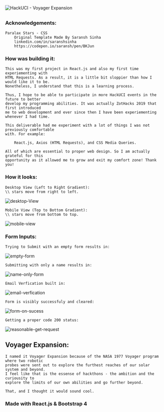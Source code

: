 ##
![HackUCI - Voyager Expansion](readme-pictures/HackUCI.jpg)
##
### Acknowledgements:
```
Paralax Stars - CSS 
    Original Template Made By Saransh Sinha
    linkedin.com/in/saranshsinha
    https://codepen.io/saransh/pen/BKJun
```
### How was building it:
```
This was my first project in React.js and also my first time experiementing with 
HTML Requests. As a result, it is a little bit sloppier than how I would like it to be.
Nonetheless, I understand that this is a learning process.

Thus, I hope to be able to participate in more HackUCI events in the future to better 
develop my programming abilities. It was actually ZotHacks 2019 that first introduced 
me to web development and ever since then I have been experiementing whenever I had time.

This deliverable had me experiment with a lot of things I was not previously comfortable 
with. For example: 

    React.js, Axios (HTML Requests), and CSS Media Queries.

All of which are essential to proper web design. So I am actually grateful for this
opportunity as it allowed me to grow and exit my comfort zone! Thank you!
```

### How it looks:
```
Desktop View (Left to Right Gradient):
\\ stars move from right to left.
```
![desktop-View](readme-pictures/desktop-view.jpg)
```
Mobile View (Top to Bottom Gradient):
\\ stars move from bottom to top.
```
![mobile-view](readme-pictures/mobile-view.jpg)

### Form Inputs:
```
Trying to Submit with an empty form results in:
```
![empty-form](readme-pictures/all-empty-form.jpg)
```
Submitting with only a name results in:
```
![name-only-form](readme-pictures/name-only-form.jpg)
```
Email Verfication built in:
```
![email-verfication](readme-pictures/email-verification.jpg)
```
Form is visibly successfuly and cleared:
```
![form-on-sucess](readme-pictures/form-on-success.jpg)
```
Getting a proper code 200 status:
```
![reasonable-get-request](readme-pictures/reasonable-get-request.jpg)

## Voyager Expansion:
```
I named it Voyager Expansion because of the NASA 1977 Voyager program where two robotic
probes were sent out to explore the furthest reaches of our solar system and beyond.
I feel like that is the essense of hackthons - the ambition and the curiousity to 
explore the limits of our own abilities and go further beyond.

That, and I thought it would sound cool.
```

### Made with React.js & Bootstrap 4
